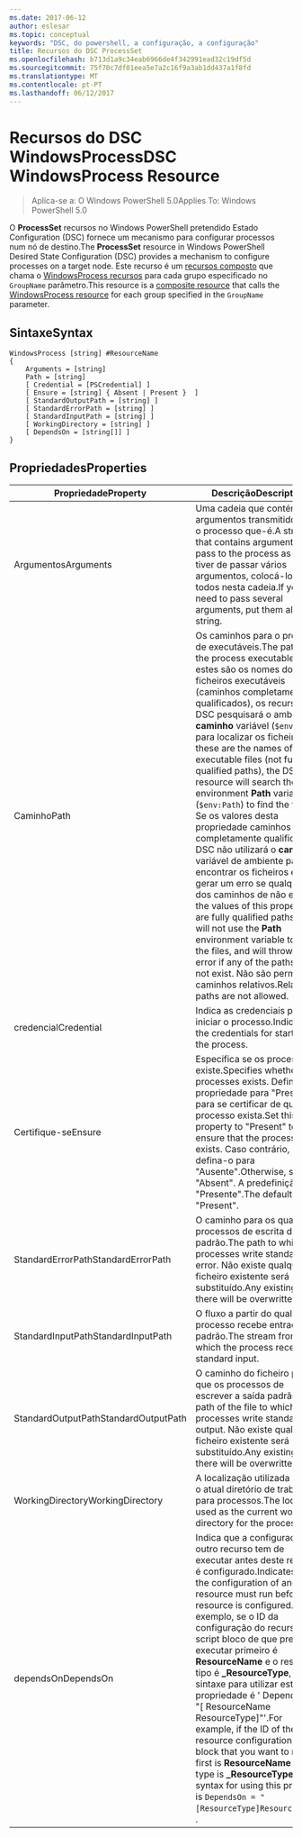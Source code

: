 ```yaml
---
ms.date: 2017-06-12
author: eslesar
ms.topic: conceptual
keywords: "DSC, do powershell, a configuração, a configuração"
title: Recursos do DSC ProcessSet
ms.openlocfilehash: b713d1a9c34eab6966de4f342991ead32c19df5d
ms.sourcegitcommit: 75f70c7df01eea5e7a2c16f9a3ab1dd437a1f8fd
ms.translationtype: MT
ms.contentlocale: pt-PT
ms.lasthandoff: 06/12/2017
---
```

# <a name="dsc-windowsprocess-resource"></a><span data-ttu-id="9073e-103">Recursos do DSC WindowsProcess</span><span class="sxs-lookup"><span data-stu-id="9073e-103">DSC WindowsProcess Resource</span></span>

> <span data-ttu-id="9073e-104">Aplica-se a: O Windows PowerShell 5.0</span><span class="sxs-lookup"><span data-stu-id="9073e-104">Applies To: Windows PowerShell 5.0</span></span>

<span data-ttu-id="9073e-105">O **ProcessSet** recursos no Windows PowerShell pretendido Estado Configuration (DSC) fornece um mecanismo para configurar processos num nó de destino.</span><span class="sxs-lookup"><span data-stu-id="9073e-105">The **ProcessSet** resource in Windows PowerShell Desired State Configuration (DSC) provides a mechanism to configure processes on a target node.</span></span> <span data-ttu-id="9073e-106">Este recurso é um [recursos composto](authoringResourceComposite.md) que chama o [WindowsProcess recursos](windowsProcessResource.md) para cada grupo especificado no `GroupName` parâmetro.</span><span class="sxs-lookup"><span data-stu-id="9073e-106">This resource is a [composite resource](authoringResourceComposite.md) that calls the [WindowsProcess resource](windowsProcessResource.md) for each group specified in the `GroupName` parameter.</span></span>

## <a name="syntax"></a><span data-ttu-id="9073e-107">Sintaxe</span><span class="sxs-lookup"><span data-stu-id="9073e-107">Syntax</span></span>

```
WindowsProcess [string] #ResourceName
{
    Arguments = [string]
    Path = [string]
    [ Credential = [PSCredential] ]
    [ Ensure = [string] { Absent | Present }  ]
    [ StandardOutputPath = [string] ]
    [ StandardErrorPath = [string] ]
    [ StandardInputPath = [string] ]   
    [ WorkingDirectory = [string] ]
    [ DependsOn = [string[]] ]
}
```

## <a name="properties"></a><span data-ttu-id="9073e-108">Propriedades</span><span class="sxs-lookup"><span data-stu-id="9073e-108">Properties</span></span>
|  <span data-ttu-id="9073e-109">Propriedade</span><span class="sxs-lookup"><span data-stu-id="9073e-109">Property</span></span>  |  <span data-ttu-id="9073e-110">Descrição</span><span class="sxs-lookup"><span data-stu-id="9073e-110">Description</span></span>   | 
|---|---| 
| <span data-ttu-id="9073e-111">Argumentos</span><span class="sxs-lookup"><span data-stu-id="9073e-111">Arguments</span></span>| <span data-ttu-id="9073e-112">Uma cadeia que contém os argumentos transmitidos para o processo que-é.</span><span class="sxs-lookup"><span data-stu-id="9073e-112">A string that contains arguments to pass to the process as-is.</span></span> <span data-ttu-id="9073e-113">Se tiver de passar vários argumentos, colocá-los a todos nesta cadeia.</span><span class="sxs-lookup"><span data-stu-id="9073e-113">If you need to pass several arguments, put them all in this string.</span></span>| 
| <span data-ttu-id="9073e-114">Caminho</span><span class="sxs-lookup"><span data-stu-id="9073e-114">Path</span></span>| <span data-ttu-id="9073e-115">Os caminhos para o processo de executáveis.</span><span class="sxs-lookup"><span data-stu-id="9073e-115">The paths to the process executables.</span></span> <span data-ttu-id="9073e-116">Se estes são os nomes dos ficheiros executáveis (caminhos completamente qualificados), os recursos de DSC pesquisará o ambiente **caminho** variável (`$env:Path`) para localizar os ficheiros.</span><span class="sxs-lookup"><span data-stu-id="9073e-116">If these are the names of the executable files (not fully qualified paths), the DSC resource will search the environment **Path** variable (`$env:Path`) to find the files.</span></span> <span data-ttu-id="9073e-117">Se os valores desta propriedade caminhos completamente qualificados, DSC não utilizará o **caminho** variável de ambiente para encontrar os ficheiros e irá gerar um erro se qualquer um dos caminhos de não existir.</span><span class="sxs-lookup"><span data-stu-id="9073e-117">If the values of this property are fully qualified paths, DSC will not use the **Path** environment variable to find the files, and will throw an error if any of the paths do not exist.</span></span> <span data-ttu-id="9073e-118">Não são permitidos caminhos relativos.</span><span class="sxs-lookup"><span data-stu-id="9073e-118">Relative paths are not allowed.</span></span>| 
| <span data-ttu-id="9073e-119">credencial</span><span class="sxs-lookup"><span data-stu-id="9073e-119">Credential</span></span>| <span data-ttu-id="9073e-120">Indica as credenciais para iniciar o processo.</span><span class="sxs-lookup"><span data-stu-id="9073e-120">Indicates the credentials for starting the process.</span></span>| 
| <span data-ttu-id="9073e-121">Certifique-se</span><span class="sxs-lookup"><span data-stu-id="9073e-121">Ensure</span></span>| <span data-ttu-id="9073e-122">Especifica se os processos existe.</span><span class="sxs-lookup"><span data-stu-id="9073e-122">Specifies whether the processes exists.</span></span> <span data-ttu-id="9073e-123">Defina esta propriedade para "Presente" para se certificar de que o processo exista.</span><span class="sxs-lookup"><span data-stu-id="9073e-123">Set this property to "Present" to ensure that the process exists.</span></span> <span data-ttu-id="9073e-124">Caso contrário, defina-o para "Ausente".</span><span class="sxs-lookup"><span data-stu-id="9073e-124">Otherwise, set it to "Absent".</span></span> <span data-ttu-id="9073e-125">A predefinição é "Presente".</span><span class="sxs-lookup"><span data-stu-id="9073e-125">The default is "Present".</span></span>| 
| <span data-ttu-id="9073e-126">StandardErrorPath</span><span class="sxs-lookup"><span data-stu-id="9073e-126">StandardErrorPath</span></span>| <span data-ttu-id="9073e-127">O caminho para os quais os processos de escrita de erro padrão.</span><span class="sxs-lookup"><span data-stu-id="9073e-127">The path to which the processes write standard error.</span></span> <span data-ttu-id="9073e-128">Não existe qualquer ficheiro existente será substituído.</span><span class="sxs-lookup"><span data-stu-id="9073e-128">Any existing file there will be overwritten.</span></span>| 
| <span data-ttu-id="9073e-129">StandardInputPath</span><span class="sxs-lookup"><span data-stu-id="9073e-129">StandardInputPath</span></span>| <span data-ttu-id="9073e-130">O fluxo a partir do qual o processo recebe entrada padrão.</span><span class="sxs-lookup"><span data-stu-id="9073e-130">The stream from which the process receives standard input.</span></span>| 
| <span data-ttu-id="9073e-131">StandardOutputPath</span><span class="sxs-lookup"><span data-stu-id="9073e-131">StandardOutputPath</span></span>| <span data-ttu-id="9073e-132">O caminho do ficheiro para que os processos de escrever a saída padrão.</span><span class="sxs-lookup"><span data-stu-id="9073e-132">The path of the file to which the processes write standard output.</span></span> <span data-ttu-id="9073e-133">Não existe qualquer ficheiro existente será substituído.</span><span class="sxs-lookup"><span data-stu-id="9073e-133">Any existing file there will be overwritten.</span></span>| 
| <span data-ttu-id="9073e-134">WorkingDirectory</span><span class="sxs-lookup"><span data-stu-id="9073e-134">WorkingDirectory</span></span>| <span data-ttu-id="9073e-135">A localização utilizada como o atual diretório de trabalho para processos.</span><span class="sxs-lookup"><span data-stu-id="9073e-135">The location used as the current working directory for the processes.</span></span>| 
| <span data-ttu-id="9073e-136">dependsOn</span><span class="sxs-lookup"><span data-stu-id="9073e-136">DependsOn</span></span> | <span data-ttu-id="9073e-137">Indica que a configuração de outro recurso tem de executar antes deste recurso é configurado.</span><span class="sxs-lookup"><span data-stu-id="9073e-137">Indicates that the configuration of another resource must run before this resource is configured.</span></span> <span data-ttu-id="9073e-138">Por exemplo, se o ID da configuração do recurso de script bloco de que pretende executar primeiro é **ResourceName** e o respetivo tipo é **_ResourceType**, a sintaxe para utilizar esta propriedade é ' DependsOn = "[ ResourceName ResourceType]"'.</span><span class="sxs-lookup"><span data-stu-id="9073e-138">For example, if the ID of the resource configuration script block that you want to run first is **ResourceName** and its type is **_ResourceType**, the syntax for using this property is `DependsOn = "[ResourceType]ResourceName"`\` .</span></span>| 

